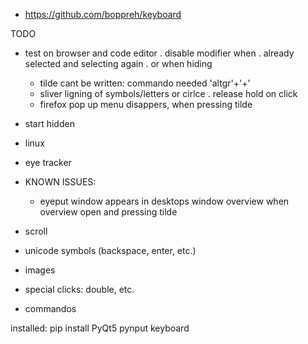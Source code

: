 - https://github.com/boppreh/keyboard

TODO
- test on browser and code editor
    . disable modifier when 
        . already selected and selecting again
        . or when hiding
    - tilde cant be written: commando needed 'altgr'+'+'
    - sliver ligning of symbols/letters or cirlce
    . release hold on click
    - firefox pop up menu disappers, when pressing tilde
- start hidden
- linux
- eye tracker
- KNOWN ISSUES:
    - eyeput window appears in desktops window overview when overview open and pressing tilde 

- scroll
- unicode symbols (backspace, enter, etc.)
- images
- special clicks: double, etc.
- commandos

installed:
pip install PyQt5 pynput keyboard
